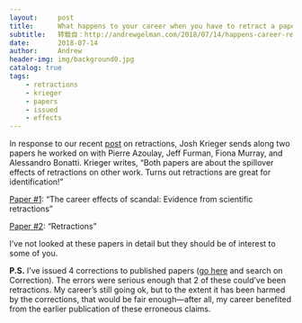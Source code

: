 ```yaml
---
layout:     post
title:      What happens to your career when you have to retract a paper?
subtitle:   转载自：http://andrewgelman.com/2018/07/14/happens-career-retract-paper/
date:       2018-07-14
author:     Andrew
header-img: img/background0.jpg
catalog: true
tags:
    - retractions
    - krieger
    - papers
    - issued
    - effects
---
```




In response to our recent [post](http://andrewgelman.com/2018/01/12/retraction-paradox-retract-implicitly-defend-many-things-havent-yet-retracted) on retractions, Josh Krieger sends along two papers he worked on with Pierre Azoulay, Jeff Furman, Fiona Murray, and Alessandro Bonatti. Krieger writes, “Both papers are about the spillover effects of retractions on other work. Turns out retractions are great for identification!”

[Paper #1](http://www.sciencedirect.com/science/article/pii/S0048733317301154?via%3Dihub): “The career effects of scandal: Evidence from scientific retractions”

[Paper #2](http://dspace.mit.edu/handle/1721.1/89406): “Retractions”

I’ve not looked at these papers in detail but they should be of interest to some of you.

**P.S.** I’ve issued 4 corrections to published papers ([go here](http://www.stat.columbia.edu/~gelman/research/published) and search on Correction). The errors were serious enough that 2 of these could’ve been retractions. My career’s still going ok, but to the extent it has been harmed by the corrections, that would be fair enough—after all, my career benefited from the earlier publication of these erroneous claims. 


